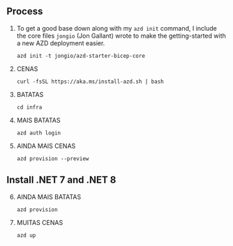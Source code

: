 
## Process

1. To get a good base down along with my `azd init` command, I include the core files `jongio` (Jon Gallant) wrote to make the getting-started with a new AZD deployment easier.

    ```
    azd init -t jongio/azd-starter-bicep-core
    ```
 
2. CENAS
    ```
    curl -fsSL https://aka.ms/install-azd.sh | bash
    ```

3. BATATAS 

    ```
    cd infra
    ```

4. MAIS BATATAS

    ```
    azd auth login
    ``` 

5. AINDA MAIS CENAS
    ```
    azd provision --preview
    ```

## Install .NET 7 and .NET 8

6. AINDA MAIS BATATAS
    ```
    azd provision
    ```

7. MUITAS CENAS

    ```
    azd up
    ```

